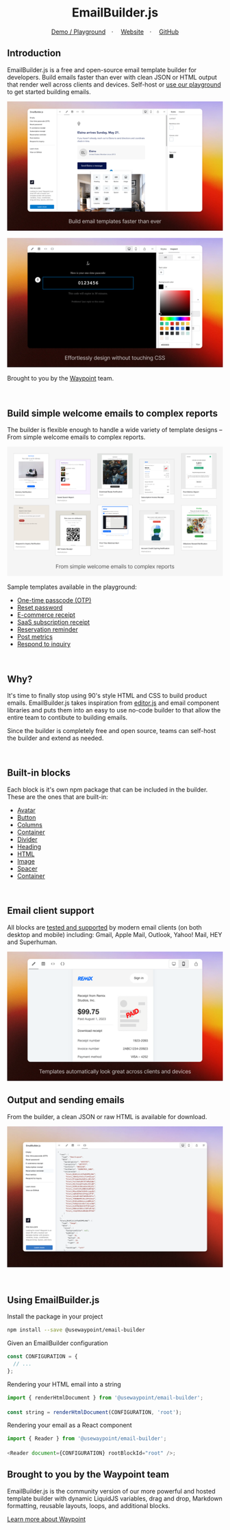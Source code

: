 <div align="center">
  <h1>EmailBuilder.js</h1>
  <p align="center">
    <a href="https://usewaypoint.github.io/email-builder-js/#sample/reservation-reminder">Demo / Playground</a>&emsp;&middot;&emsp;
    <a href="https://www.usewaypoint.com/open-source/emailbuilderjs?utm_source=emailbuilderjs-github">Website</a>&emsp;&middot;&emsp;
    <a href="https://github.com/usewaypoint/email-builder-js">GitHub</a>
  </p>
</div>

## Introduction

EmailBuilder.js is a free and open-source email template builder for developers. Build emails faster than ever with clean JSON or HTML output that render well across clients and devices. Self-host or [use our playground](https://usewaypoint.github.io/email-builder-js/#sample/reservation-reminder) to get started building emails.

![Image of builder](images/builder.png)

![Image of designer](images/designer.png)

Brought to you by the [Waypoint](https://usewaypoint.com/) team.

<br>

## Build simple welcome emails to complex reports

The builder is flexible enough to handle a wide variety of template designs – From simple welcome emails to complex reports.

![Image of example templates](images/template.png)

Sample templates available in the playground:

- [One-time passcode (OTP)](https://usewaypoint.github.io/email-builder-js/#sample/one-time-password)
- [Reset password](https://usewaypoint.github.io/email-builder-js/#sample/reset-password)
- [E-commerce receipt](https://usewaypoint.github.io/email-builder-js/#sample/order-ecomerce)
- [SaaS subscription receipt](https://usewaypoint.github.io/email-builder-js/#sample/subscription-receipt)
- [Reservation reminder](https://usewaypoint.github.io/email-builder-js/#sample/reservation-reminder)
- [Post metrics](https://usewaypoint.github.io/email-builder-js/#sample/post-metrics-report)
- [Respond to inquiry](https://usewaypoint.github.io/email-builder-js/#sample/respond-to-message)

<br>

## Why?

It's time to finally stop using 90's style HTML and CSS to build product emails. EmailBuilder.js takes inspiration from [editor.js](https://github.com/codex-team/editor.js) and email component libraries and puts them into an easy to use no-code builder to that allow the entire team to contibute to building emails.

Since the builder is completely free and open source, teams can self-host the builder and extend as needed.

<br>

## Built-in blocks

Each block is it's own npm package that can be included in the builder. These are the ones that are built-in:

- [Avatar](https://github.com/usewaypoint/email-builder-js/tree/main/packages/block-avatar)
- [Button](https://github.com/usewaypoint/email-builder-js/tree/main/packages/block-button)
- [Columns](https://github.com/usewaypoint/email-builder-js/tree/main/packages/block-columns-container)
- [Container](https://github.com/usewaypoint/email-builder-js/tree/main/packages/block-container)
- [Divider](https://github.com/usewaypoint/email-builder-js/tree/main/packages/block-divider)
- [Heading](https://github.com/usewaypoint/email-builder-js/tree/main/packages/block-heading)
- [HTML](https://github.com/usewaypoint/email-builder-js/tree/main/packages/block-html)
- [Image](https://github.com/usewaypoint/email-builder-js/tree/main/packages/block-image)
- [Spacer](https://github.com/usewaypoint/email-builder-js/tree/main/packages/block-spacer)
- [Container](https://github.com/usewaypoint/email-builder-js/tree/main/packages/block-text)

<br>

## Email client support

All blocks are [tested and supported](https://www.usewaypoint.com/docs/email-client-support) by modern email clients (on both desktop and mobile) including: Gmail, Apple Mail, Outlook, Yahoo! Mail, HEY and Superhuman.

![Image of mobile rendering](images/mobile.png)

## Output and sending emails

From the builder, a clean JSON or raw HTML is available for download.

![Image of JSON in builder](images/json_output.png)

<br>

## Using EmailBuilder.js

Install the package in your project

```bash
npm install --save @usewaypoint/email-builder
```

Given an EmailBuilder configuration

```javascript
const CONFIGURATION = {
  // ...
};
```

Rendering your HTML email into a string

```javascript
import { renderHtmlDocument } from '@usewaypoint/email-builder';

const string = renderHtmlDocument(CONFIGURATION, 'root');
```

Rendering your email as a React component

```javascript
import { Reader } from '@usewaypoint/email-builder';

<Reader document={CONFIGURATION} rootBlockId="root" />;
```

## Brought to you by the Waypoint team

EmailBuilder.js is the community version of our more powerful and hosted template builder with dynamic LiquidJS variables, drag and drop, Markdown formatting, reusable layouts, loops, and additional blocks.

[Learn more about Waypoint](https://usewaypoint.com/)
